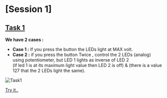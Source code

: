 # [Session 1]
## [Task 1](https://github.com/omarhesham2/Robotech/blob/main/Basic_Arduino/Session2/Task1/T1Code.ino)

**We have 2 cases :**
  * **Case 1 :** If you press the button the LEDs light at MAX volt. 
  * **Case 2 :** if you press the button Twice , control the 2 LEDs (analog) using 	potentiometer, 
  but LED 1 lights as inverse of LED 2 \
  (if led 1 is at its maximum light value then LED 2 is off) & (there is a value 127 that the 2 LEDs light the same).


![Task1](https://github.com/omarhesham2/Robotech/blob/main/Basic_Arduino/Session1/Task1.png)


[Try it..](https://www.tinkercad.com/things/eEJhz5FpUv0)
